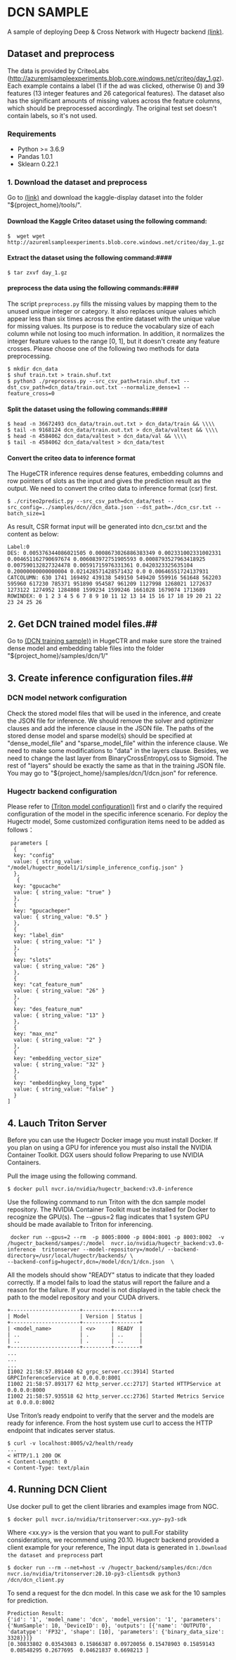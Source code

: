 # DCN SAMPLE #
A sample of deploying Deep & Cross Network with Hugectr backend [(link)](https://arxiv.org/pdf/1708.05123.pdf).

## Dataset and preprocess ##
The data is provided by CriteoLabs (http://azuremlsampleexperiments.blob.core.windows.net/criteo/day_1.gz).
Each example contains a label (1 if the ad was clicked, otherwise 0) and 39 features (13 integer features and 26 categorical features).
The dataset also has the significant amounts of missing values across the feature columns, which should be preprocessed accordingly.
The original test set doesn't contain labels, so it's not used.


### Requirements ###
* Python >= 3.6.9
* Pandas 1.0.1
* Sklearn 0.22.1

### 1. Download the dataset and preprocess ###

Go to [(link)](http://azuremlsampleexperiments.blob.core.windows.net/criteo/day_1.gz)
and download the kaggle-display dataset into the folder "${project_home}/tools/".


####  Download the Kaggle Criteo dataset using the following command: ####
```shell.
$  wget wget http://azuremlsampleexperiments.blob.core.windows.net/criteo/day_1.gz
```

#### Extract the dataset using the following command:####
```shell.
$ tar zxvf day_1.gz
```

#### preprocess the data using the following commands:####
The script `preprocess.py` fills the missing values by mapping them to the unused unique integer or category.
It also replaces unique values which appear less than six times across the entire dataset with the unique value for missing values.
Its purpose is to reduce the vocabulary size of each column while not losing too much information.
In addition, it normalizes the integer feature values to the range [0, 1],
but it doesn't create any feature crosses. Please choose one of the following two methods for data preprocessing.
```shell.
$ mkdir dcn_data
$ shuf train.txt > train.shuf.txt
$ python3 ./preprocess.py --src_csv_path=train.shuf.txt --dst_csv_path=dcn_data/train.out.txt --normalize_dense=1 --feature_cross=0
```

#### Split the dataset using the following commands:####
```shell.
$ head -n 36672493 dcn_data/train.out.txt > dcn_data/train && \\\\
$ tail -n 9168124 dcn_data/train.out.txt > dcn_data/valtest && \\\\
$ head -n 4584062 dcn_data/valtest > dcn_data/val && \\\\
$ tail -n 4584062 dcn_data/valtest > dcn_data/test
```
#### Convert the criteo data to inference format ####
The HugeCTR inference requires dense features, embedding columns and row pointers of slots as the input and gives the prediction result as the output. We need to convert the criteo data to inference format (csr) first.
```shell.
$ ./criteo2predict.py --src_csv_path=dcn_data/test --src_config=../samples/dcn//dcn_data.json --dst_path=./dcn_csr.txt --batch_size=1
```
As result, CSR format input will be generated into dcn_csr.txt and the content as below:
```shell.
Label:0
DES: 0.005376344086021505 0.0008673026886383349 0.002331002331002331 0.004651162790697674 0.006083972751905593 0.0008793527963418925 0.007590132827324478 0.00591715976331361 0.0420323325635104 0.20000000000000004 0.021428571428571432 0.0 0.00646551724137931
CATCOLUMN: 630 1741 169492 439138 549150 549420 559916 561648 562203 595960 617230 785371 951890 954587 961209 1127998 1268021 1272637 1273122 1274952 1284808 1599234 1599246 1661028 1679074 1713689
ROWINDEX: 0 1 2 3 4 5 6 7 8 9 10 11 12 13 14 15 16 17 18 19 20 21 22 23 24 25 26
```


## 2. Get DCN trained model files.##
Go to [(DCN training sample))](https://github.com/NVIDIA/HugeCTR/tree/master/samples/dcn#training-with-hugectr) in HugeCTR and make sure store the trained dense model and embedding table files into the folder "${project_home}/samples/dcn/1/"

## 3. Create inference configuration files.##
### DCN model network configuration ###
Check the stored model files that will be used in the inference, and create the JSON file for inference. We should remove the solver and optimizer clauses and add the inference clause in the JSON file. The paths of the stored dense model and sparse model(s) should be specified at "dense_model_file" and "sparse_model_file" within the inference clause. We need to make some modifications to "data" in the layers clause. Besides, we need to change the last layer from BinaryCrossEntropyLoss to Sigmoid. The rest of "layers" should be exactly the same as that in the training JSON file. You may go to "${project_home}/samples/dcn/1/dcn.json" for reference.

### Hugectr backend configuration ###
Please refer to  [(Triton model configuration))](https://github.com/triton-inference-server/server/blob/master/docs/model_configuration.md) first and o clarify the required configuration of the model in the specific inference scenario.
For deploy the Hugectr model, Some customized configuration items need to be added as follows：
```json.
 parameters [
  {
  key: "config"
  value: { string_value: "/model/hugectr_model1/1/simple_inference_config.json" }
  },
   {
  key: "gpucache"
  value: { string_value: "true" }
  },
  {
  key: "gpucacheper"
  value: { string_value: "0.5" }
  },
  {
  key: "label_dim"
  value: { string_value: "1" }
  },
  {
  key: "slots"
  value: { string_value: "26" }
  },
  {
  key: "cat_feature_num"
  value: { string_value: "26" }
  },
  {
  key: "des_feature_num"
  value: { string_value: "13" }
  },
  {
  key: "max_nnz"
  value: { string_value: "2" }
  },
  {
  key: "embedding_vector_size"
  value: { string_value: "32" }
  },
  {
  key: "embeddingkey_long_type"
  value: { string_value: "false" }
  }
]
```
## 4. Lauch Triton Server ##
Before you can use the Hugectr Docker image you must install Docker. If you plan on using a GPU for inference you must also install the NVIDIA Container Toolkit. DGX users should follow Preparing to use NVIDIA Containers. 

Pull the image using the following command.
```shell.
$ docker pull nvcr.io/nvidia/hugectr_backend:v3.0-inference
```
Use the following command to run Triton with the dcn sample model repository. The NVIDIA Container Toolkit must be installed for Docker to recognize the GPU(s). The --gpus=2 flag indicates that 1 system GPU should be made available to Triton for inferencing.
```shell.
 docker run --gpus=2 --rm  -p 8005:8000 -p 8004:8001 -p 8003:8002  -v /hugectr_backend/sampes/:/model  nvcr.io/nvidia/hugectr_backend:v3.0-inference  tritonserver --model-repository=/model/ --backend-directory=/usr/local/hugectr/backends/ \
--backend-config=hugectr,dcn=/model/dcn/1/dcn.json  \
```
All the models should show "READY" status to indicate that they loaded correctly. If a model fails to load the status will report the failure and a reason for the failure. If your model is not displayed in the table check the path to the model repository and your CUDA drivers.
```shell.
+----------------------+---------+--------+
| Model                | Version | Status |
+----------------------+---------+--------+
| <model_name>         | <v>     | READY  |
| ..                   | .       | ..     |
| ..                   | .       | ..     |
+----------------------+---------+--------+
...
...
...
I1002 21:58:57.891440 62 grpc_server.cc:3914] Started GRPCInferenceService at 0.0.0.0:8001
I1002 21:58:57.893177 62 http_server.cc:2717] Started HTTPService at 0.0.0.0:8000
I1002 21:58:57.935518 62 http_server.cc:2736] Started Metrics Service at 0.0.0.0:8002
```

Use Triton’s ready endpoint to verify that the server and the models are ready for inference. From the host system use curl to access the HTTP endpoint that indicates server status.
```shell.
$ curl -v localhost:8005/v2/health/ready
...
< HTTP/1.1 200 OK
< Content-Length: 0
< Content-Type: text/plain
```
## 4. Running DCN Client ##
Use docker pull to get the client libraries and examples image from NGC.
```shell.
$ docker pull nvcr.io/nvidia/tritonserver:<xx.yy>-py3-sdk
```
Where <xx.yy> is the version that you want to pull.For stability considerations, we recommend using 20.10. Hugectr backend provided a client example for your reference, The input data is generated in `1.Download the dataset and preprocess` part
```shell.
$ docker run --rm --net=host -v /hugectr_backend/samples/dcn:/dcn nvcr.io/nvidia/tritonserver:20.10-py3-clientsdk python3 /dcn/dcn_client.py
```
To send a request for the dcn model. In this case we ask for the 10 samples for prediction.
```shell.
Prediction Result:
{'id': '1', 'model_name': 'dcn', 'model_version': '1', 'parameters': {'NumSample': 10, 'DeviceID': 0}, 'outputs': [{'name': 'OUTPUT0', 'datatype': 'FP32', 'shape': [10], 'parameters': {'binary_data_size': 3328}}]}
[0.30833802 0.03543083 0.15866387 0.09720056 0.15478903 0.15859143
 0.08548295 0.2677695  0.04621837 0.6698213 ]
```

